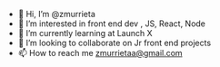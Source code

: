 - 👋 Hi, I’m @zmurrieta
- 👀 I’m interested in  front end dev , JS, React, Node
- 🌱 I’m currently learning  at Launch X
- 💞️ I’m looking to collaborate on Jr front end projects
- 📫 How to reach me  zmurrietaa@gmail.com  

<!---
Tnx for review this
--->

